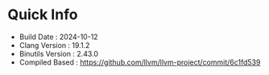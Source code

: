 # Quick Info
* Build Date : 2024-10-12
* Clang Version : 19.1.2
* Binutils Version : 2.43.0
* Compiled Based : https://github.com/llvm/llvm-project/commit/6c1fd539
